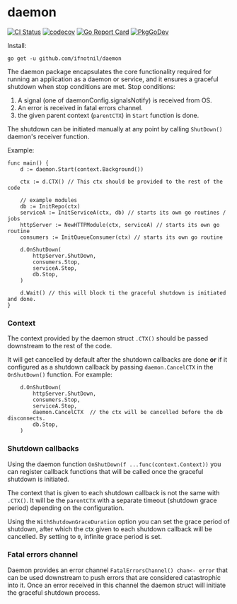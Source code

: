 # daemon
[![CI Status](https://github.com/ifnotnil/daemon/actions/workflows/ci.yml/badge.svg?branch=main)](https://github.com/ifnotnil/daemon/actions/workflows/ci.yml)
[![codecov](https://codecov.io/gh/ifnotnil/daemon/graph/badge.svg)](https://codecov.io/gh/ifnotnil/daemon)
[![Go Report Card](https://goreportcard.com/badge/github.com/ifnotnil/daemon)](https://goreportcard.com/report/github.com/ifnotnil/daemon)
[![PkgGoDev](https://pkg.go.dev/badge/github.com/ifnotnil/daemon)](https://pkg.go.dev/github.com/ifnotnil/daemon)

Install:
```shell
go get -u github.com/ifnotnil/daemon
```

The daemon package encapsulates the core functionality required for running an application as a daemon or service, and it ensures a graceful shutdown when stop conditions are met.
Stop conditions:

  1. A signal (one of daemonConfig.signalsNotify) is received from OS.
  2. An error is received in fatal errors channel.
  3. the given parent context (`parentCTX`) in `Start` function is done.

The shutdown can be initiated manually at any point by calling `ShutDown()` daemon's receiver function.

Example:

```golang
func main() {
	d := daemon.Start(context.Background())

	ctx := d.CTX() // This ctx should be provided to the rest of the code

	// example modules
	db := InitRepo(ctx)
	serviceA := InitServiceA(ctx, db) // starts its own go routines / jobs
	httpServer := NewHTTPModule(ctx, serviceA) // starts its own go routine
	consumers := InitQueueConsumer(ctx) // starts its own go routine

	d.OnShutDown(
		httpServer.ShutDown,
		consumers.Stop,
		serviceA.Stop,
		db.Stop,
	)

	d.Wait() // this will block ti the graceful shutdown is initiated and done.
}
```

### Context
The context provided by the daemon struct `.CTX()` should be passed downstream to the rest of the code.

It will get cancelled by default after the shutdown callbacks are done **or** if it configured as a shutdown callback by passing `daemon.CancelCTX` in the `OnShutDown()` function. For example:
```golang
	d.OnShutDown(
		httpServer.ShutDown,
		consumers.Stop,
		serviceA.Stop,
		daemon.CancelCTX  // the ctx will be cancelled before the db disconnects.
		db.Stop,
	)
```

### Shutdown callbacks
Using the daemon function `OnShutDown(f ...func(context.Context))` you can register callback functions that will be called once the graceful shutdown is initiated.

The context that is given to each shutdown callback is not the same with `.CTX()`. It will be the `parentCTX` with a separate timeout (shutdown grace period) depending on the configuration.

Using the `WithShutdownGraceDuration` option you can set the grace period of shutdown, after which the ctx given to each shutdown callback will be cancelled. By setting to `0`, infinite grace period is set.

### Fatal errors channel
Daemon provides an error channel `FatalErrorsChannel() chan<- error` that can be used downstream to push errors that are considered catastrophic into it. Once an error received in this channel the daemon struct will initiate the graceful shutdown process.
